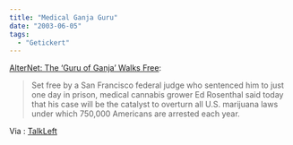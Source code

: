 ```yaml
---
title: "Medical Ganja Guru"
date: "2003-06-05"
tags:
  - "Getickert"
---
```


[AlterNet: The ‘Guru of Ganja’ Walks Free](http://www.alternet.org/story.html?StoryID=16089 "AlterNet: The 'Guru of Ganja' Walks Free"):

> Set free by a San Francisco federal judge who sentenced him to just one day in prison, medical cannabis grower Ed Rosenthal said today that his case will be the catalyst to overturn all U.S. marijuana laws under which 750,000 Americans are arrested each year.

Via : [TalkLeft](http://www.talkleft.com/archives/003344.html "TalkLeft")

